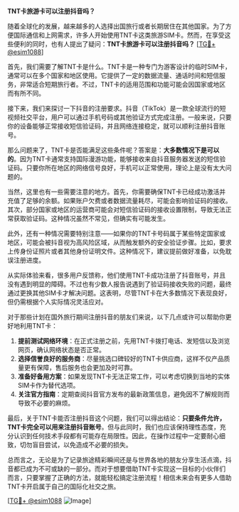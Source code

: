 **TNT卡旅游卡可以注册抖音吗？**

随着全球化的发展，越来越多的人选择出国旅行或者长期居住在其他国家。为了方便国际通信和上网需求，许多人开始使用TNT卡这类旅游SIM卡。然而，在享受这些便利的同时，也有人提出了疑问：**TNT卡旅游卡可以注册抖音吗？** [[TG💪+ @esim1088](https://t.me/s/esim1088)]

首先，我们需要了解TNT卡是什么。TNT卡是一种专门为游客设计的临时SIM卡，通常可以在多个国家和地区使用。它提供了一定的数据流量、通话时间和短信服务，非常适合短期旅行者。不过，TNT卡的适用范围和功能可能会因国家或地区而有所不同。

接下来，我们来探讨一下抖音的注册要求。抖音（TikTok）是一款全球流行的短视频社交平台，用户可以通过手机号码或其他验证方式完成注册。一般来说，只要你的设备能够正常接收短信验证码，并且网络连接稳定，就可以顺利注册抖音账号。

那么问题来了，TNT卡是否能满足这些条件呢？答案是：**大多数情况下是可以的**。因为TNT卡通常支持国际漫游功能，能够接收来自抖音服务器发送的短信验证码。只要你所在地区的网络信号良好，手机可以正常使用，理论上是没有太大问题的。

当然，这里也有一些需要注意的地方。首先，你需要确保TNT卡已经成功激活并充值了足够的余额。如果账户欠费或者数据流量耗尽，可能会影响验证码的接收。其次，部分国家或地区的运营商可能会对短信验证码的接收设置限制，导致无法正常获取验证码。这种情况虽然不常见，但确实有可能发生。

此外，还有一种情况需要特别注意——如果你的TNT卡号码属于某些特定国家或地区，可能会被抖音视为高风险区域，从而触发额外的安全验证步骤。比如，要求上传身份证照片或者其他身份证明文件。这种情况下，建议提前做好准备，以免耽误注册进度。

从实际体验来看，很多用户反馈称，他们使用TNT卡成功注册了抖音账号，并且没有遇到明显的障碍。不过也有少数人报告说遇到了验证码接收失败的问题，最终通过更换其他SIM卡才解决问题。这表明，尽管TNT卡在大多数情况下表现良好，但仍需根据个人实际情况灵活应对。

对于那些计划在国外旅行期间注册抖音的朋友们来说，以下几点或许可以帮助你更好地利用TNT卡：

1. **提前测试网络环境**：在正式注册之前，先用TNT卡拨打电话、发短信以及浏览网页，确认网络状态是否正常。
2. **选择信誉良好的服务商**：尽量挑选口碑较好的TNT卡供应商，这样不仅产品质量更有保障，售后服务也会更加及时可靠。
3. **准备好备用方案**：如果发现TNT卡无法正常工作，可以考虑切换到当地的实体SIM卡作为替代选项。
4. **关注官方指南**：定期查阅抖音官方发布的最新政策信息，避免因不了解规则而导致不必要的麻烦。

最后，关于TNT卡能否注册抖音这个问题，我们可以得出结论：**只要条件允许，TNT卡完全可以用来注册抖音账号**。但与此同时，我们也应该保持理性态度，充分认识到任何技术手段都有可能存在局限性。因此，在操作过程中一定要耐心细致，切勿盲目尝试，以免造成不必要的损失。

总而言之，无论是为了记录旅途精彩瞬间还是与世界各地的朋友分享生活点滴，抖音都已成为不可或缺的一部分。而对于想要借助TNT卡实现这一目标的小伙伴们而言，只要掌握了正确的方法，就能轻松搞定注册流程！相信未来会有更多人借助TNT卡开启属于自己的国际化社交之旅。

[[TG💪+ @esim1088](https://t.me/s/esim1088) ![Image](https://i.postimg.cc/4NQfJmqS/Snipaste-2025-05-13-00-14-12.png)]